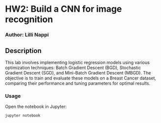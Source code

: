 # HW2: Build a CNN for image recognition

### Author: Lilli Nappi

## Description
This lab involves implementing logistic regression models using various optimization techniques: Batch Gradient Descent (BGD), Stochastic Gradient Descent (SGD), and Mini-Batch Gradient Descent (MBGD). The objective is to train and evaluate these models on a Breast Cancer dataset, comparing their performance and tuning parameters for optimal results.

### Usage
Open the notebook in Jupyter:
```sh
jupyter notebook